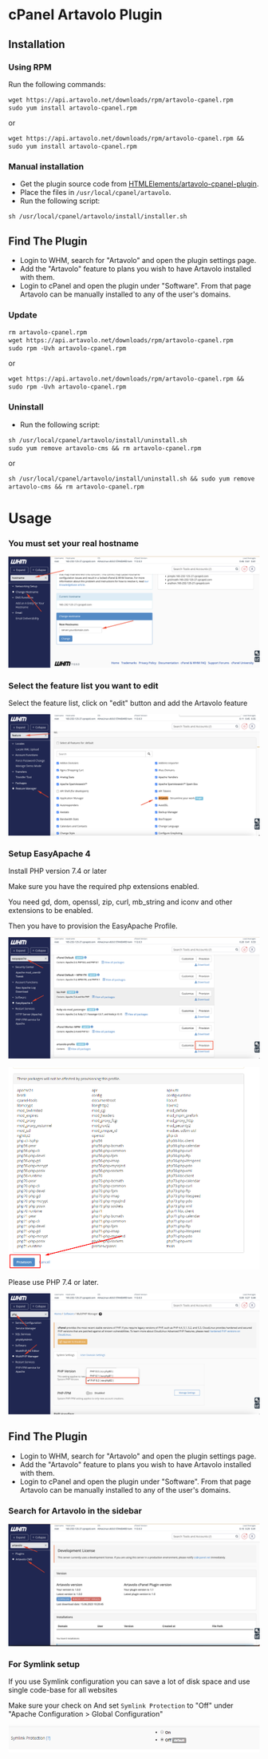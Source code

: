 # cPanel Artavolo Plugin

## Installation

### Using RPM

Run the following commands:

```
wget https://api.artavolo.net/downloads/rpm/artavolo-cpanel.rpm
sudo yum install artavolo-cpanel.rpm
```

or

```
wget https://api.artavolo.net/downloads/rpm/artavolo-cpanel.rpm && sudo yum install artavolo-cpanel.rpm
```
 
### Manual installation

* Get the plugin source code from [HTMLElements/artavolo-cpanel-plugin](https://github.com/HTMLElements/artavolo-cpanel-plugin).
* Place the files in `/usr/local/cpanel/artavolo`.
* Run the following script:

```
sh /usr/local/cpanel/artavolo/install/installer.sh
```

## Find The Plugin

* Login to WHM, search for "Artavolo" and open the plugin settings page.
* Add the "Artavolo" feature to plans you wish to have Artavolo installed with them.
* Login to cPanel and open the plugin under "Software". From that page Artavolo can be manually installed to any of the user's domains.


### Update 

```
rm artavolo-cpanel.rpm
wget https://api.artavolo.net/downloads/rpm/artavolo-cpanel.rpm
sudo rpm -Uvh artavolo-cpanel.rpm
```

or 


```
wget https://api.artavolo.net/downloads/rpm/artavolo-cpanel.rpm && sudo rpm -Uvh artavolo-cpanel.rpm
```

### Uninstall
 
* Run the following script:

```
sh /usr/local/cpanel/artavolo/install/uninstall.sh
sudo yum remove artavolo-cms && rm artavolo-cpanel.rpm
```

or

```
sh /usr/local/cpanel/artavolo/install/uninstall.sh && sudo yum remove artavolo-cms && rm artavolo-cpanel.rpm
```

# Usage

### You must set your real hostname
![hostname_change.png](https://raw.githubusercontent.com/HTMLElements/artavolo-cpanel-plugin/main/assets/hostname_change.png "")


### Select the feature list you want to edit
Select the feature list, click on "edit" button and add the Artavolo feature

![setup_feature.png](https://raw.githubusercontent.com/HTMLElements/artavolo-cpanel-plugin/main/assets/setup_feature.png "")

### Setup EasyApache 4

Install PHP version 7.4 or later

Make sure you have the required php extensions enabled.

You need gd, dom, openssl, zip, curl, mb_string and iconv and other extensions to be enabled.


Then you have to provision the EasyApache Profile.

![easyapache_provision.png](https://raw.githubusercontent.com/HTMLElements/artavolo-cpanel-plugin/main/assets/easyapache_provision.png "")

![easyapache_provision_confirm.png](https://raw.githubusercontent.com/HTMLElements/artavolo-cpanel-plugin/main/assets/easyapache_provision_confirm.png "")


Please use PHP 7.4 or later.


![easyapache_php_ver.png](https://raw.githubusercontent.com/HTMLElements/artavolo-cpanel-plugin/main/assets/easyapache_php_ver.png "")

## Find The Plugin

* Login to WHM, search for "Artavolo" and open the plugin settings page.
* Add the "Artavolo" feature to plans you wish to have Artavolo installed with them.
* Login to cPanel and open the plugin under "Software". From that page Artavolo can be manually installed to any of the user's domains.

### Search for Artavolo in the sidebar
![setup_artavolo.png](https://raw.githubusercontent.com/HTMLElements/artavolo-cpanel-plugin/main/assets/setup_artavolo.png "")


### For Symlink setup

If you use Symlink configuration you can save a lot of disk space and use single code-base for all websites

Make sure your check on  And set `Symlink Protection` to "Off" under "Apache Configuration > Global Configuration"



![setup_symlink2.png](https://raw.githubusercontent.com/HTMLElements/artavolo-cpanel-plugin/main/assets/setup_symlink2.png "")

